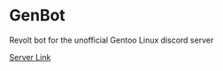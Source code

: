 # GenBot
Revolt bot for the unofficial Gentoo Linux discord server

[Server Link](https://app.revolt.chat/invite/HW3zvqq3)
